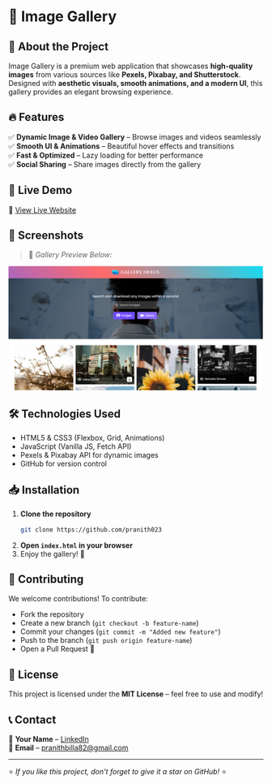 # 📸 Image Gallery

## 🌟 About the Project
Image Gallery is a premium web application that showcases **high-quality images** from various sources like **Pexels, Pixabay, and Shutterstock**. Designed with **aesthetic visuals, smooth animations, and a modern UI**, this gallery provides an elegant browsing experience.

## 🔥 Features
✅ **Dynamic Image & Video Gallery** – Browse images and videos seamlessly  
✅ **Smooth UI & Animations** – Beautiful hover effects and transitions  
✅ **Fast & Optimized** – Lazy loading for better performance  
✅ **Social Sharing** – Share images directly from the gallery  

## 🚀 Live Demo
🔗 [View Live Website](https://gallery-nexus.netlify.app/)


## 🎨 Screenshots  
> 📌 *Gallery Preview Below:*  

![Gallery Screenshot](images/image.png)

## 🛠️ Technologies Used
- HTML5 & CSS3 (Flexbox, Grid, Animations)
- JavaScript (Vanilla JS, Fetch API)
- Pexels & Pixabay API for dynamic images
- GitHub for version control

## 📥 Installation
1. **Clone the repository**  
   ```sh
   git clone https://github.com/pranith023
   ```
2. **Open `index.html` in your browser**  
3. Enjoy the gallery! 🎉

## 🤝 Contributing
We welcome contributions! To contribute:  
- Fork the repository  
- Create a new branch (`git checkout -b feature-name`)  
- Commit your changes (`git commit -m "Added new feature"`)  
- Push to the branch (`git push origin feature-name`)  
- Open a Pull Request 🚀

## 📜 License
This project is licensed under the **MIT License** – feel free to use and modify!

## 📞 Contact
🔹 **Your Name** – [LinkedIn](https://www.linkedin.com/in/pranith-billa-8a9488379)  
🔹 **Email** – pranithbilla82@gmail.com

---
⭐ *If you like this project, don't forget to give it a star on GitHub!* ⭐

